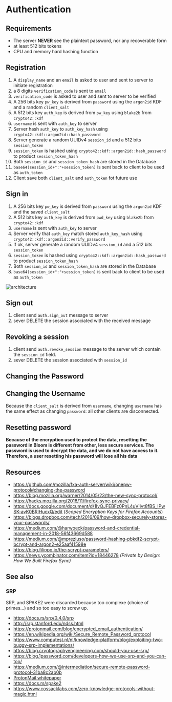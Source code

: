 # Authentication

## Requirements

* The server **NEVER** see the plaintext password, nor any recoverable form
* at least 512 bits tokens
* CPU and memory hard hashing function

## Registration

1. A `display_name` and an `email` is asked to user and sent to server to initiate registration
2. a 8 digits `verification_code` is sent to `email`
3. `verification_code` is asked to user and sent to server to be verified
4. A 256 bits key `pw_key` is derived from `password` using the `argon2id` KDF and a random `client_salt`
5. A 512 bits key `auth_key` is derived from `pw_key` using `blake2b` from `crypto42::kdf`
6. `username` is sent with `auth_key` to server
7. Server hash `auth_key` to `auth_key_hash` using `crypto42::kdf::argon2id::hash_password`
8. Server generate a random UUIDv4 `session_id` and a 512 bits `session_token`
9. `session_token` is hashed using `crypto42::kdf::argon2id::hash_password` to product `session_token_hash`
10. Both `session_id` and `session_token_hash` are stored in the Database
11. `base64(session_id+":"+session_token)` is sent back to client to be used as `auth_token`
12. Client save both `client_salt` and `auth_token` fot future use

## Sign in

1. A 256 bits key `pw_key` is derived from `password` using the `argon2id` KDF and the saved `client_salt`
2. A 512 bits key `auth_key` is derived from `pwd_key` using `blake2b` from `crypto42::kdf`
3. `username` is sent with `auth_key` to server
4. Server verify that `auth_key` match stored `auth_key_hash` using `crypto42::kdf::argon2id::verify_password`
5. If ok, server generate a random UUIDv4 `session_id` and a 512 bits `session_token`
6. `session_token` is hashed using `crypto42::kdf::argon2id::hash_password` to product `session_token_hash`
7. Both `session_id` and `session_token_hash` are stored in the Database
8. `base64(session_id+":"+session_token)` is sent back to client to be used as `auth_token`

![architecture](/assets/projects/bloom/bloom_auth_sign_in.jpg)


## Sign out

1. client send `auth.sign_out` message to server
2. sever DELETE the session associated with the received message

## Revoking a session

1. client send `auth.revoke_session` message to the server which contain the `session_id` field.
2. sever DELETE the session associated with `session_id`


## Changing the Password

## Changing the Username

Because the `client_salt` is derived from `username`, changing `username` has the same effect as
changing `password`: all other clients are disconnected.


## Resetting password

**Because of the encryption used to protect the data, resetting the password in Bloom is different
from other, less secure services. The password is used to decrypt the data, and we do not have access to it.
Therefore, a user resetting his password will lose all his data**

## Resources

* https://github.com/mozilla/fxa-auth-server/wiki/onepw-protocol#changing-the-password
* https://blog.mozilla.org/warner/2014/05/23/the-new-sync-protocol/
* https://hacks.mozilla.org/2018/11/firefox-sync-privacy/
* https://docs.google.com/document/d/1IvQJFEBFz0PnL4uVlIvt8fBS_IPwSK-avK0BRIHucxQ/edit (*Scoped Encryption Keys for Firefox Accounts*)
* https://blogs.dropbox.com/tech/2016/09/how-dropbox-securely-stores-your-passwords/
* https://medium.com/@harwoeck/password-and-credential-management-in-2018-56f43669d588
* https://medium.com/@mpreziuso/password-hashing-pbkdf2-scrypt-bcrypt-and-argon2-e25aaf41598e
* https://blog.filippo.io/the-scrypt-parameters/
* https://news.ycombinator.com/item?id=18446278 *(Private by Design: How We Built Firefox Sync)*


## See also

### SRP

SRP, and SPAKE2 were discarded because too complexe (choice of primes...) and so too easy to screw up.

* https://docs.rs/srp/0.4.0/srp
* http://srp.stanford.edu/ndss.html
* https://protonmail.com/blog/encrypted_email_authentication/
* https://en.wikipedia.org/wiki/Secure_Remote_Password_protocol
* https://www.computest.nl/nl/knowledge-platform/blog/exploiting-two-buggy-srp-implementations/
* https://blog.cryptographyengineering.com/should-you-use-srp/
* https://blog.1password.com/developers-how-we-use-srp-and-you-can-too/
* https://medium.com/@intermediation/secure-remote-password-protocol-31ba8c2ab0b
* [ProtonMail whitepaper](https://protonmail.com/docs/business-whitepaper.pdf)
* https://docs.rs/spake2
* https://www.cossacklabs.com/zero-knowledge-protocols-without-magic.html
